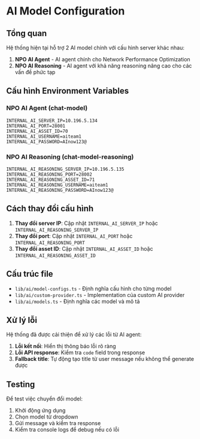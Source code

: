 # AI Model Configuration

## Tổng quan

Hệ thống hiện tại hỗ trợ 2 AI model chính với cấu hình server khác nhau:

1. **NPO AI Agent** - AI agent chính cho Network Performance Optimization
2. **NPO AI Reasoning** - AI agent với khả năng reasoning nâng cao cho các vấn đề phức tạp

## Cấu hình Environment Variables

### NPO AI Agent (chat-model)
```env
INTERNAL_AI_SERVER_IP=10.196.5.134
INTERNAL_AI_PORT=28001
INTERNAL_AI_ASSET_ID=70
INTERNAL_AI_USERNAME=aiteam1
INTERNAL_AI_PASSWORD=AInow123@
```

### NPO AI Reasoning (chat-model-reasoning)
```env
INTERNAL_AI_REASONING_SERVER_IP=10.196.5.135
INTERNAL_AI_REASONING_PORT=28002
INTERNAL_AI_REASONING_ASSET_ID=71
INTERNAL_AI_REASONING_USERNAME=aiteam1
INTERNAL_AI_REASONING_PASSWORD=AInow123@
```

## Cách thay đổi cấu hình

1. **Thay đổi server IP**: Cập nhật `INTERNAL_AI_SERVER_IP` hoặc `INTERNAL_AI_REASONING_SERVER_IP`
2. **Thay đổi port**: Cập nhật `INTERNAL_AI_PORT` hoặc `INTERNAL_AI_REASONING_PORT`
3. **Thay đổi asset ID**: Cập nhật `INTERNAL_AI_ASSET_ID` hoặc `INTERNAL_AI_REASONING_ASSET_ID`

## Cấu trúc file

- `lib/ai/model-configs.ts` - Định nghĩa cấu hình cho từng model
- `lib/ai/custom-provider.ts` - Implementation của custom AI provider
- `lib/ai/models.ts` - Định nghĩa các model và mô tả

## Xử lý lỗi

Hệ thống đã được cải thiện để xử lý các lỗi từ AI agent:

1. **Lỗi kết nối**: Hiển thị thông báo lỗi rõ ràng
2. **Lỗi API response**: Kiểm tra `code` field trong response
3. **Fallback title**: Tự động tạo title từ user message nếu không thể generate được

## Testing

Để test việc chuyển đổi model:

1. Khởi động ứng dụng
2. Chọn model từ dropdown
3. Gửi message và kiểm tra response
4. Kiểm tra console logs để debug nếu có lỗi
